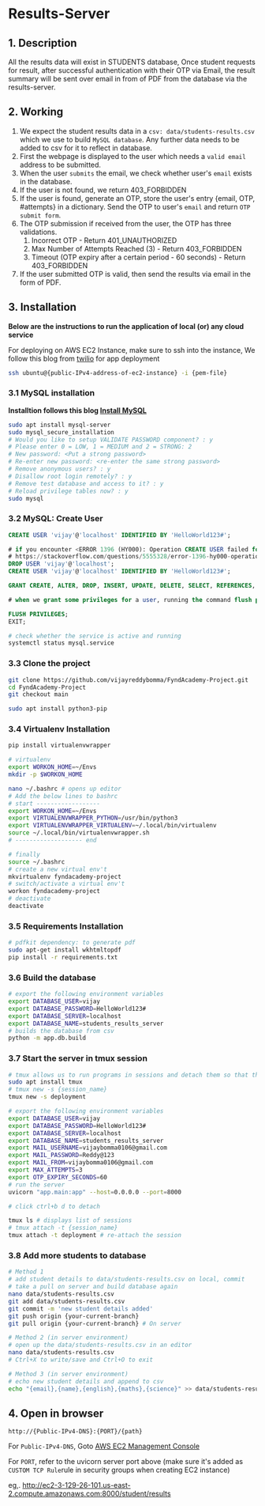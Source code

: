 # Results-Server

## 1. Description

All the results data will exist in STUDENTS database, Once student requests for result, after successful authentication with their OTP via Email, the result summary will be sent over email in from of PDF from the database via the results-server.

## 2. Working

1. We expect the student results data in a `csv: data/students-results.csv` which we use to build `MySQL database`. Any further data needs to be added to csv for it to reflect in database.
2. First the webpage is displayed to the user which needs a `valid email` address to be submitted.
3. When the user `submits` the email, we check whether user's `email` exists in the database.
4. If the user is not found, we return 403_FORBIDDEN
5. If the user is found, generate an OTP, store the user's entry {email, OTP, #attempts} in a dictionary. Send the OTP to user's `email` and return `OTP submit form`.
6. The OTP submission if received from the user, the OTP has three validations.
   1. Incorrect OTP - Return 401_UNAUTHORIZED
   2. Max Number of Attempts Reached (3) - Return 403_FORBIDDEN
   3. Timeout (OTP expiry after a certain period - 60 seconds) - Return 403_FORBIDDEN
7. If the user submitted OTP is valid, then send the results via email in the form of PDF. 
   

## 3. Installation

__Below are the instructions to run the application of local (or) any cloud service__

For deploying on AWS EC2 Instance, make sure to ssh into the instance, We follow this blog from [twilio](https://www.twilio.com/blog/deploy-flask-python-app-aws) for app deployment

```sh
ssh ubuntu@{public-IPv4-address-of-ec2-instance} -i {pem-file}
```

### 3.1 MySQL installation
__Installtion follows this blog [Install MySQL](https://www.digitalocean.com/community/tutorials/how-to-install-mysql-on-ubuntu-20-04)__

```bash
sudo apt install mysql-server
sudo mysql_secure_installation
# Would you like to setup VALIDATE PASSWORD component? : y
# Please enter 0 = LOW, 1 = MEDIUM and 2 = STRONG: 2
# New password: <Put a strong password>
# Re-enter new password: <re-enter the same strong password>
# Remove anonymous users? : y
# Disallow root login remotely? : y
# Remove test database and access to it? : y
# Reload privilege tables now? : y
sudo mysql
```
### 3.2 MySQL: Create User

```sql
CREATE USER 'vijay'@'localhost' IDENTIFIED BY 'HelloWorld123#';

# if you encounter <ERROR 1396 (HY000): Operation CREATE USER failed for 'vijay'@'localhost'>
# https://stackoverflow.com/questions/5555328/error-1396-hy000-operation-create-user-failed-for-jacklocalhost
DROP USER 'vijay'@'localhost';
CREATE USER 'vijay'@'localhost' IDENTIFIED BY 'HelloWorld123#';

GRANT CREATE, ALTER, DROP, INSERT, UPDATE, DELETE, SELECT, REFERENCES, RELOAD on *.* TO 'vijay'@'localhost' WITH GRANT OPTION;

# when we grant some privileges for a user, running the command flush privileges will reload the grant tables in the mysql database enabling the changes to take effect without reloading or restarting mysql service.

FLUSH PRIVILEGES;
EXIT;
```

```sh
# check whether the service is active and running
systemctl status mysql.service
```
### 3.3 Clone the project

```sh
git clone https://github.com/vijayreddybomma/FyndAcademy-Project.git
cd FyndAcademy-Project
git checkout main

sudo apt install python3-pip
```

### 3.4 Virtualenv Installation

```sh
pip install virtualenvwrapper

# virtualenv
export WORKON_HOME=~/Envs
mkdir -p $WORKON_HOME

nano ~/.bashrc # opens up editor
# Add the below lines to bashrc
# start ------------------
export WORKON_HOME=~/Envs
export VIRTUALENVWRAPPER_PYTHON=/usr/bin/python3
export VIRTUALENVWRAPPER_VIRTUALENV=~/.local/bin/virtualenv
source ~/.local/bin/virtualenvwrapper.sh
# ------------------- end

# finally
source ~/.bashrc
# create a new virtual env't
mkvirtualenv fyndacademy-project
# switch/activate a virtual env't
workon fyndacademy-project
# deactivate
deactivate
```

### 3.5 Requirements Installation

```sh
# pdfkit dependency: to generate pdf
sudo apt-get install wkhtmltopdf 
pip install -r requirements.txt
```

### 3.6 Build the database
```sh
# export the following environment variables
export DATABASE_USER=vijay
export DATABASE_PASSWORD=HelloWorld123#
export DATABASE_SERVER=localhost
export DATABASE_NAME=students_results_server
# builds the database from csv
python -m app.db.build
```

### 3.7 Start the server in tmux session

```sh
# tmux allows us to run programs in sessions and detach them so that they can continue running without interruption even if ssh connection is terminated
sudo apt install tmux
# tmux new -s {session_name}
tmux new -s deployment

# export the following environment variables
export DATABASE_USER=vijay
export DATABASE_PASSWORD=HelloWorld123#
export DATABASE_SERVER=localhost
export DATABASE_NAME=students_results_server
export MAIL_USERNAME=vijaybomma0106@gmail.com
export MAIL_PASSWORD=Reddy@123 
export MAIL_FROM=vijaybomma0106@gmail.com
export MAX_ATTEMPTS=3
export OTP_EXPIRY_SECONDS=60
# run the server
uvicorn "app.main:app" --host=0.0.0.0 --port=8000

# click ctrl+b d to detach

tmux ls # displays list of sessions
# tmux attach -t {session_name} 
tmux attach -t deployment # re-attach the session
```

### 3.8 Add more students to database
```sh
# Method 1
# add student details to data/students-results.csv on local, commit
# take a pull on server and build database again
nano data/students-results.csv
git add data/students-results.csv
git commit -m 'new student details added'
git push origin {your-current-branch}
git pull origin {your-current-branch} # On server

# Method 2 (in server environment)
# open up the data/students-results.csv in an editor
nano data/students-results.csv
# Ctrl+X to write/save and Ctrl+O to exit

# Method 3 (in server environment)
# echo new student details and append to csv
echo "{email},{name},{english},{maths},{science}" >> data/students-results.csv
```

## 4. Open in browser

`http://{Public-IPv4-DNS}:{PORT}/{path}`

For `Public-IPv4-DNS`, Goto [AWS EC2 Management Console](https://us-east-2.console.aws.amazon.com/ec2/v2/home?region=us-east-2#Instances:sort=dnsName)

For `PORT`, refer to the uvicorn server port above (make sure it's added as `CUSTOM TCP Rule`rule in security groups when creating EC2 instance)

eg,. http://ec2-3-129-26-101.us-east-2.compute.amazonaws.com:8000/student/results